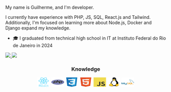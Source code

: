 My name is Guilherme, and I'm developer.

I currently have experience with PHP, JS, SQL, React.js and Tailwind. Additionally, I'm focused on learning more about Node.js, Docker and Django expand my knowledge.

- 🎓 I graduated from technical high school in IT at Instituto Federal do Rio de Janeiro in 2024

<div>
  <a href="https://github.com/9ightm4r3">
    <img height="180em" src="https://github-readme-stats.vercel.app/api?username=9ightm4r3&show_icons=true&theme=synthwave&include_all_commits=true&count_private=true"/>
    <img height="180em" src="https://github-readme-stats.vercel.app/api/top-langs/?username=9ightm4r3&layout=compact&langs_count=7&theme=synthwave"/>
  </a>
</div>

<div style="text-align: center;">
  <h3>Knowledge</h3>
  <img align="center" alt="" height="30" width="40" src="https://github.com/devicons/devicon/blob/master/icons/react/react-original-wordmark.svg">
  <img align="center" alt="" height="30" width="40" src="https://github.com/devicons/devicon/blob/master/icons/php/php-original.svg">
  <img align="center" alt="" height="30" width="40" src="https://github.com/devicons/devicon/blob/master/icons/css3/css3-original.svg">
  <img align="center" alt="" height="30" width="40" src="https://github.com/devicons/devicon/blob/master/icons/html5/html5-original.svg">
  <img align="center" alt="" height="30" width="40" src="https://github.com/devicons/devicon/blob/master/icons/javascript/javascript-original.svg">
  <img align="center" alt="" height="30" width="40" src="https://github.com/devicons/devicon/blob/master/icons/linux/linux-original.svg">
  <img align="center" alt="" height="30" width="40" src="https://github.com/devicons/devicon/blob/master/icons/mysql/mysql-original-wordmark.svg">
</div>

##
